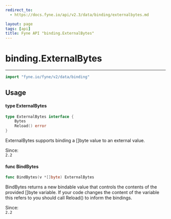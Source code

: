 ```yaml
---
redirect_to:
  - https://docs.fyne.io/api/v2.3/data/binding/externalbytes.md

layout: page
tags: [api]
title: Fyne API "binding.ExternalBytes"
---
```



# binding.ExternalBytes
---
```go
import "fyne.io/fyne/v2/data/binding"
```

## Usage

#### type ExternalBytes

```go
type ExternalBytes interface {
	Bytes
	Reload() error
}
```

ExternalBytes supports binding a []byte value to an external value.


<div class="since">Since: <code>
2.2</code></div>

#### func  BindBytes

```go
func BindBytes(v *[]byte) ExternalBytes
```
BindBytes returns a new bindable value that controls the contents of the provided []byte variable. If your code changes the content of the variable this refers to you should call Reload() to inform the bindings.


<div class="since">Since: <code>
2.2</code></div>

